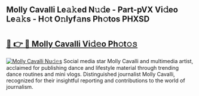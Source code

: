 ## Molly Cavalli Le𝚊𝚔ed N𝚞𝚍e - Part-pVX Vi𝚍eo Le𝚊𝚔s - H𝚘t O𝚗lyf𝚊ns Ph𝚘tos PHXSD

# <h2><a href="http://hf1epe6.feru.top/?c=Molly+Cavalli">🔗 👉 🔴 Molly Cavalli Vi𝚍𝚎o Ph𝚘t𝚘𝚜</a></h2>

[![Molly Cavalli Nu𝚍𝚎s](https://i.imgur.com/0TWrTi3.gif)](http://hf1epe6.feru.top/?c=Molly+Cavalli)
Social media star Molly Cavalli and multimedia artist, acclaimed for publishing dance and lifestyle material through trending dance routines and mini vlogs. Distinguished journalist Molly Cavalli, recognized for their insightful reporting and contributions to the world of journalism. 
